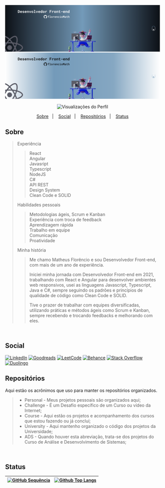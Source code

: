 <img src="readmeFiles/github-dark-mode.png?raw=true#gh-dark-mode-only">
<img src="readmeFiles/github-light-mode.png?raw=true#gh-light-mode-only">
<br />

<!-- Visualizações do Perfil -->
<div align="center" display="flex">

![Visualizações do Perfil](https://komarev.com/ghpvc/?username=florencioMath&style=for-the-badge&color=7AA3C2)
</div>


<!-- Atalhos -->
<p align="center">
  <a href="#sobre">Sobre</a>&nbsp;&nbsp;&nbsp;|&nbsp;&nbsp;&nbsp;
  <a href="#social">Social</a>&nbsp;&nbsp;&nbsp;|&nbsp;&nbsp;&nbsp;
  <a href="#repositórios">Repositórios</a>&nbsp;&nbsp;&nbsp;|&nbsp;&nbsp;&nbsp;
  <a href="#status">Status</a>
</p>

<!-- Sobre -->
## Sobre

>Experiência
>
>>React <br/>
>>Angular <br/>
>>Javasript <br/>
>>Typescript <br/>
>>NodeJS <br/>
>>C# <br/>
>>API REST <br/>
>>Design System <br/>
>>Clean Code e SOLID <br/>
>
>Habilidades pessoais
>>Metodologias ágeis, Scrum e Kanban <br/>
>>Experiência com troca de feedback <br/>
>>Aprendizagem rápida <br/>
>>Trabalho em equipe <br/>
>>Comunicação <br/>
>>Proatividade <br/>
>
>Minha história
>
>>Me chamo Matheus Florêncio e sou Desenvolvedor Front-end, com mais de um ano de experiência. <br/>
>>
>>Iniciei minha jornada com Desenvolvedor Front-end em 2021, trabalhando com React e Angular para desenvolver ambientes web responsivos, usei as linguagens Javascript, Typescript, Java e C#, sempre seguindo os padrões e princípios de qualidade de código como Clean Code e SOLID. <br/>
>>
>>Tive o prazer de trabalhar com equipes diversificadas, utilizando práticas e métodos ágeis como Scrum e Kanban, sempre recebendo e trocando feedbacks e melhorando com eles. <br/>
>
<br />

<!-- Social -->
## Social

[![LinkedIn](https://img.shields.io/badge/LinkedIn-0077B5?style=for-the-badge&logo=linkedin&logoColor=white)](https://www.linkedin.com/in/florenciomath/)
[![Goodreads](https://img.shields.io/badge/Goodreads-372213?style=for-the-badge&logo=goodreads&logoColor=white)](https://www.goodreads.com/florenciomath)
[![LeetCode](https://img.shields.io/badge/-LeetCode-FFA116?style=for-the-badge&logo=LeetCode&logoColor=black)](https://leetcode.com/florencioMath/)
[![Behance](https://img.shields.io/badge/Behance-0054F7?style=for-the-badge&logo=behance&logoColor=white)](https://behance.net/florencioMatheus)
[![Stack Overflow](https://img.shields.io/badge/Stack_Overflow-FE7A16?style=for-the-badge&logo=stack-overflow&logoColor=white)](https://stackoverflow.com/users/16268941) 
[![Duolingo](https://img.shields.io/badge/Duolingo-58CC02?style=for-the-badge&logo=Duolingo&logoColor=white)](https://www.duolingo.com/profile/MathFlorencio)
<br />

<!-- Repositórios -->
 ## Repositórios
<p>Aqui estão os acrônimos que uso para manter os repositórios organizados.</p>

> - Personal - Meus projetos pessoais são organizados aqui;
> - Challenge - É um Desafio específico de um Curso ou vídeo da Internet;
> - Course - Aqui estão os projetos e acompanhamento dos cursos que estou fazendo ou já concluí;
> - University - Aqui mantenho organizado o código dos projetos da Universidade;
> - ADS - Quando houver esta abreviação, trata-se dos projetos do Curso de Análise e Desenvolvimento de Sistemas;
<br />

<!-- Status  -->
 ## Status

<div align="center" display="flex">

| [![GitHub Sequência](https://streak-stats.demolab.com?user=florenciomath&theme=transparent&hide_border=true&locale=pt_BR)](https://git.io/streak-stats) | [![Github Top Langs](https://github-readme-stats.vercel.app/api/top-langs/?username=florenciomath&layout=compact&theme=transparent&hide_border=True&line_height=20&PAT_1)](https://github.com/anuraghazra/github-readme-stats)  |
| ----------- | ----------- |

</div>
